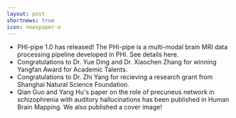 ```yaml
---
layout: post
shortnews: true
icon: newspaper-o
---
```

- PHI-pipe 1.0 has released! The PHI-pipe is a multi-modal brain MRI data processing pipeline developed in PHI. See details here.
- Congratulations to Dr. Yue Ding and Dr. Xiaochen Zhang for winning Yangfan Award for Academic Talents.
- Congratulations to Dr. Zhi Yang for recieving a research grant from Shanghai Natural Science Foundation.
- Qian Guo and Yang Hu's paper on the role of precuneus network in schizophrenia with auditory hallucinations has been published in Human Brain Mapping. We also published a cover image!
